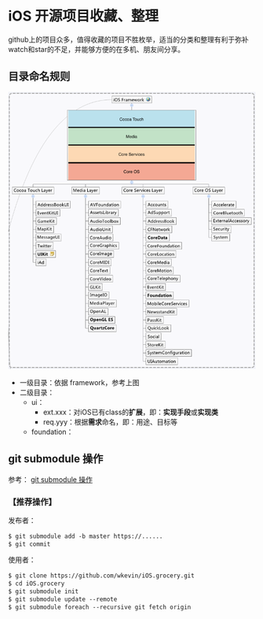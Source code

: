 # iOS 开源项目收藏、整理

github上的项目众多，值得收藏的项目不胜枚举，适当的分类和整理有利于弥补watch和star的不足，并能够方便的在多机、朋友间分享。


## 目录命名规则

[![ios.frameworks](./ios.frameworks.png "iOS Frameworks，点击跳转到 developer.apple.com")](https://developer.apple.com/library/ios/navigation/)

*   一级目录：依据 framework，参考上图
*   二级目录：
    *   ui：
	    *   ext.xxx：对iOS已有class的**扩展**，即：**实现手段**或**实现类**
	    *   req.yyy：根据**需求**命名，即：用途、目标等
    *   foundation：

## git submodule 操作

参考： [git submodule 操作](http://wkevin.github.io/2014/05/05/git-submodule/)

### 【推荐操作】
发布者：
```
$ git submodule add -b master https://......
$ git commit
```
使用者：
```
$ git clone https://github.com/wkevin/iOS.grocery.git
$ cd iOS.grocery
$ git submodule init
$ git submodule update --remote
$ git submodule foreach --recursive git fetch origin
```



